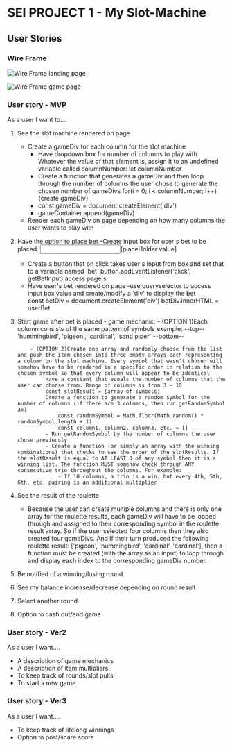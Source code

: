 
# SEI PROJECT 1 - My Slot-Machine

## User Stories

### Wire Frame

![Wire Frame landing page]('/images/Wire-Frame-loadingPage.png)


![Wire Frame game page]('/images/Wire-Frame-gamePage.png)

### User story - MVP

As a user I want to....

1. See the slot machine rendered on page
    - Create a gameDiv for each column for the slot machine
        - Have dropdown box for number of columns to play with. Whatever the value of that element is, assign it to an undefined variable called columnNumber: let columnNumber
        - Create a function that generates a gameDiv and then loop through the number of columns the user chose to generate the chosen number of gameDivs
        for(i = 0; i < columnNumber; i++) {create gameDiv}
        - const gameDiv = document.createElement('div')
        - gameContainer.append(gameDiv)
    - Render each gameDiv on page depending on how many columns the user wants to play with

2. Have the option to place bet
    -Create input box for user's bet to be placed. 
        <input class="?">[placeHolder value]</input>
    - Create a button that on click takes user's input from box and set that to a variable named 'bet'
        button.addEventListener('click', getBetInput)
        access page's 
    - Have user's bet rendered on page 
        -use queryselector to access input box value and create/modify a 'div' to display the bet    
            const betDiv = document.createElement('div')
            betDiv.innerHTML = userBet

3. Start game after bet is placed
       - game mechanic: 
           - (OPTION 1)Each column  consists of the same pattern of symbols 
                example:
                    --top-- 'hummingbird', 'pigeon', 'cardinal', 'sand piper' --bottom--

           - (OPTION 2)Create one array and randomly choose from the list and push the item chosen into three empty arrays each representing a column on the slot machine. Every symbol that wasn't chosen will somehow have to be rendered in a specific order in relation to the chosen symbol so that every column will appear to be identical
                Have a constant that equals the number of columns that the user can choose from. Range of columns is from 3 - 10
                const slotResult = [array of symbols]
                Create a function to generate a random symbol for the number of columns (if there are 3 columns, then run getRandomSymbol 3x)
                    const randomSymbol = Math.floor(Math.random() * randomSymbol.length + 1)
                    const column1, column2, column3, etc. = []
                - Run getRandomSymbol by the number of columns the user chose previously
                - Create a function (or simply an array with the winning combinations) that checks to see the order of the slotResults. If the slotResult is equal to AT LEAST 3 of any symbol then it is a winning list. The function MUST somehow check through ANY consecutive trio throughout the columns. For example:
                    - If 10 columns, a trio is a win, but every 4th, 5th, 6th, etc. pairing is an additional multiplier

4. See the result of the roulette
    - Because the user can create multiple columns and there is only one array for the roulette results, each gameDiv will have to be looped through and assigned to their corresponding symbol in the roulette result array. So if the user selected four columns then they also created four gameDivs. And if their turn produced the following roulette result: ['pigeon', 'hummingbird', 'cardinal', 'cardinal'], then a function must be created (with the array as an input) to loop through and display each index to the corresponding gameDiv number.
    
5. Be notified of a winning/losing round
6. See my balance increase/decrease depending on round result
7. Select another round
8. Option to cash out/end game

### User story - Ver2

As a user I want....

- A description of game mechanics
- A description of item multipliers
- To keep track of rounds/slot pulls
- To start a new game

### User story - Ver3

As a user I want....

- To keep track of lifelong winnings
- Option to post/share score


## 
